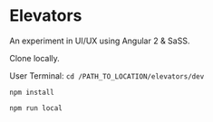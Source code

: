 # Elevators

An experiment in UI/UX using Angular 2 &amp; SaSS.

Clone locally.

User Terminal:
`cd /PATH_TO_LOCATION/elevators/dev`

`npm install`

`npm run local`
